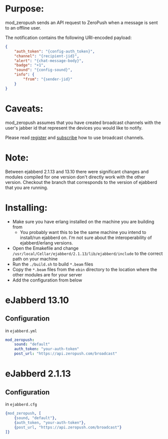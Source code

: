 Purpose:
=========

mod_zeropush sends an API request to ZeroPush when a message is sent to an offline user.

The notification contains the following URI-encoded payload:

```json
{
	"auth_token": "{config-auth_token}",
	"channel": "{recipient-jid}",
	"alert": "{chat-message-body}",
	"badge": "+1",
	"sound": "{config-sound}",
	"info": {
		"from": "{sender-jid}"
	}
}
```

Caveats:
=========

mod_zeropush assumes that you have created broadcast channels with the user's jabber id that represent the devices you would like to notify.

Please read [register](https://zeropush.com/documentation/api_reference#register) and [subscribe](https://zeropush.com/documentation/api_reference#subscribe) how to use broadcast channels.

Note:
==========

Between ejabberd 2.1.13 and 13.10 there were significant changes and modules compiled for one version don't directly work with the other version.
Checkout the branch that corresponds to the version of ejabberd that you are running.

Installing:
==========

* Make sure you have erlang installed on the machine you are building from
  * You probably want this to be the same machine you intend to install/run ejabberd on. I'm not sure about the interoperability of ejabberd/erlang versions.
* Open the Emakefile and change `/usr/local/Cellar/ejabberd/2.1.13/lib/ejabberd/include` to the correct path on your machine
* Run the `./build.sh` to build `*.beam` files
* Copy the `*.beam` files from the `ebin` directory to the location where the other modules are for your server
* Add the configuration from below

eJabberd 13.10
===

Configuration
---

in `ejabberd.yml`

```yml
mod_zeropush:
	sound: "default"
	auth_token: "your-auth-token"
	post_url: "https://api.zeropush.com/broadcast"
```

eJabberd 2.1.13
===

Configuration
---

in `ejabberd.cfg`

```erlang
{mod_zeropush, [
	{sound, "default"},
	{auth_token, "your-auth-token"},
	{post_url, "https://api.zeropush.com/broadcast"}
]}
```

